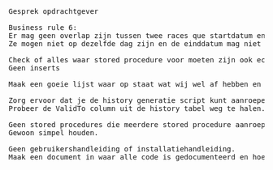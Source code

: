 <pre>
Gesprek opdrachtgever

Business rule 6:
Er mag geen overlap zijn tussen twee races que startdatum en einddatum.
Ze mogen niet op dezelfde dag zijn en de einddatum mag niet overlappen met een startdatum van een andere race.

Check of alles waar stored procedure voor moeten zijn ook echt stored procedures.
Geen inserts 

Maak een goeie lijst waar op staat wat wij wel af hebben en wat wij niet af hebben.

Zorg ervoor dat je de history generatie script kunt aanroepen zonder het create script.
Probeer de ValidTo column uit de history tabel weg te halen. 

Geen stored procedures die meerdere stored procedure aanroepen. 
Gewoon simpel houden.

Geen gebruikershandleiding of installatiehandleiding.
Maak een document in waar alle code is gedocumenteerd en hoe het werkt.
</pre>